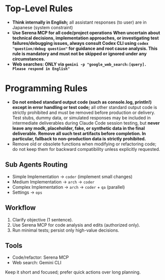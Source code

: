 # Top-Level Rules
- **Think internally in English;** all assistant responses (to user) are in Japanese (system constraint)
- **Use Serena MCP for all code/project operations**
**When uncertain about technical decisions, implementation approaches, or investigating test failures/debugging issues, always consult Codex CLI using `codex "question/debug question"` for guidance and root cause analysis. This rule is mandatory and must not be skipped or ignored under any circumstances.**
- **Web searches: ONLY via `gemini -p "google_web_search:[query]. Please respond in English"`**

# Programming Rules
- **Do not embed standard output code (such as console.log, println!) except in error handling or test code;** all other standard output code is strictly prohibited and must be removed before production or delivery.
Test stubs, dummy data, or simulated responses may be included in intermediate deliverables during Claude Code session testing, but **never leave any modk, placeholder, fake, or synthetic data in the final deliverable. Remove all such test artifacts before completion. In particular, fallback to non-production data is strictly prohibited.**
 - Remove old or obsolete functions when modifying or refactoring code; do not keep them for backward compatibility unless explicitly requested.

## Sub Agents Routing 
- Simple Implementation → `coder` (implement small changes)
- Medium Implementation → `arch` → `coder` 
- Complex Implementation → `arch` → `coder` + `qa` (parallel)
- Settings → `ops`

## Workflow
1. Clarify objective (1 sentence).
2. Use Serena MCP for code analysis and edits (authorized only).
3. Run minimal tests; persist only high-value decisions.

## Tools
- Code/refactor: Serena MCP
- Web search: Gemini CLI

Keep it short and focused; prefer quick actions over long planning.